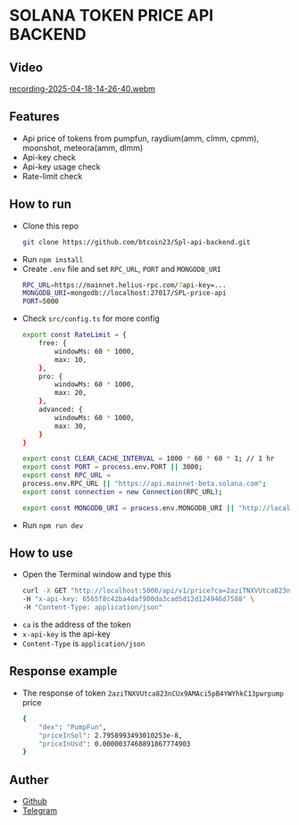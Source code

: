 # SOLANA TOKEN PRICE API BACKEND

## Video
[recording-2025-04-18-14-26-40.webm](https://github.com/user-attachments/assets/3ffefff1-8199-49dc-b120-160dc97a4020)

## Features

- Api price of tokens from pumpfun, raydium(amm, clmm, cpmm), moonshot, meteora(amm, dlmm)
- Api-key check
- Api-key usage check
- Rate-limit check

## How to run
- Clone this repo 
    ``` bash
    git clone https://github.com/btcoin23/Spl-api-backend.git
    ```
- Run `npm install`
- Create `.env` file and set `RPC_URL`, `PORT` and `MONGODB_URI`
    ``` bash
    RPC_URL=https://mainnet.helius-rpc.com/?api-key=...
    MONGODB_URI=mongodb://localhost:27017/SPL-price-api
    PORT=5000
    ```
- Check `src/config.ts` for more config
    ``` bash
    export const RateLimit = {
        free: {
            windowMs: 60 * 1000,
            max: 10,
        },
        pro: {
            windowMs: 60 * 1000,
            max: 20,
        },
        advanced: {
            windowMs: 60 * 1000,
            max: 30,
        }
    }

    export const CLEAR_CACHE_INTERVAL = 1000 * 60 * 60 * 1; // 1 hr
    export const PORT = process.env.PORT || 3000;
    export const RPC_URL =
    process.env.RPC_URL || "https://api.mainnet-beta.solana.com";
    export const connection = new Connection(RPC_URL);

    export const MONGODB_URI = process.env.MONGODB_URI || "http://localhost:27017/SPL-price-api";
    ```
- Run `npm run dev`

## How to use
- Open the Terminal window and type this 
    ``` bash
    curl -X GET "http://localhost:5000/api/v1/price?ca=2aziTNXVUtca823nCUx9AMAci5pB4YWYhkC13pwrpump" \
  -H "x-api-key: 6565f8c42ba4daf900da3cad5d12d124946d7588" \
  -H "Content-Type: application/json"
    ```
- `ca` is the address of the token
- `x-api-key` is the api-key
- `Content-Type` is `application/json`

## Response example
- The response of token `2aziTNXVUtca823nCUx9AMAci5pB4YWYhkC13pwrpump` price
    ``` bash
    {
        "dex": "PumpFun",
        "priceInSol": 2.7958993493010253e-8,
        "priceInUsd": 0.0000037468891867774903
    }
    ```

## Auther
- [Github](https://github.com/btcoin23)
- [Telegram](https://t.me/Btc0in23)
